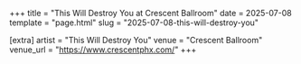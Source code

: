 +++
title = "This Will Destroy You at Crescent Ballroom"
date = 2025-07-08
template = "page.html"
slug = "2025-07-08-this-will-destroy-you"

[extra]
artist = "This Will Destroy You"
venue = "Crescent Ballroom"
venue_url = "https://www.crescentphx.com/"
+++
